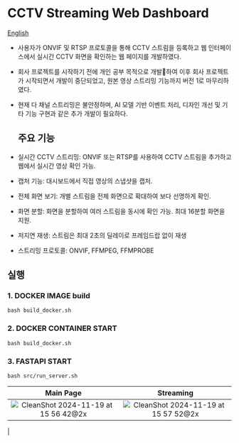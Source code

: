 # CCTV Streaming Web Dashboard
[English](https://github.com/geon0430/cctv-streaming-web-dashboard_python/blob/main/README_en.md)
- 사용자가 ONVIF 및 RTSP 프로토콜을 통해 CCTV 스트림을 등록하고 웹 인터페이스에서 실시간 CCTV 화면을 확인하는 웹 페이지를 개발하였다.
- 회사 프로젝트를 시작하기 전에 개인 공부 목적으로 개발하여 이후 회사 프로젝트가 시작되면서 개발이 중단되었고, 원본 영상 스트리밍 기능까지 버전 1로 마무리하였다.
- 현재 다 채널 스트리밍은 불안정하며, AI 모델 기반 이벤트 처리, 디자인 개선 및 기타 기능 구현과 같은 추가 개발이 필요하다.

  ## 주요 기능
- 실시간 CCTV 스트리밍: ONVIF 또는 RTSP를 사용하여 CCTV 스트림을 추가하고 웹에서 실시간 영상 확인 가능.
- 캡처 기능: 대시보드에서 직접 영상의 스냅샷을 캡처.
- 전체 화면 보기: 개별 스트림을 전체 화면으로 확대하여 보다 선명하게 확인.
- 화면 분할: 화면을 분할하여 여러 스트림을 동시에 확인 가능. 최대 16분할 화면을 지원.
- 저지연 재생: 스트림은 최대 2초의 딜레이로 프레임드랍 없이 재생
- 스트리밍 프로토콜: ONVIF, FFMPEG, FFMPROBE 

## 실행

### 1. DOCKER IMAGE build
```
bash build_docker.sh
```
### 2. DOCKER CONTAINER START
```
bash build_docker.sh
```
### 3. FASTAPI START
```
bash src/run_server.sh
```
|Main Page |Streaming |
|:--------------:|:--------------:|
| ![CleanShot 2024-11-19 at 15 56 42@2x](https://github.com/user-attachments/assets/b3777f92-dd17-4e46-87dc-f38da9f014f2) | ![CleanShot 2024-11-19 at 15 57 52@2x](https://github.com/user-attachments/assets/38a159d3-bc45-4b76-9c26-baa078df84a5)
 |
